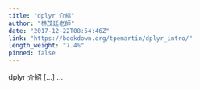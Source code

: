 ```yaml
---
title: "dplyr 介紹"
author: "林茂廷老師"
date: "2017-12-22T08:54:46Z"
link: "https://bookdown.org/tpemartin/dplyr_intro/"
length_weight: "7.4%"
pinned: false
---
```


dplyr 介紹 [...] ...
